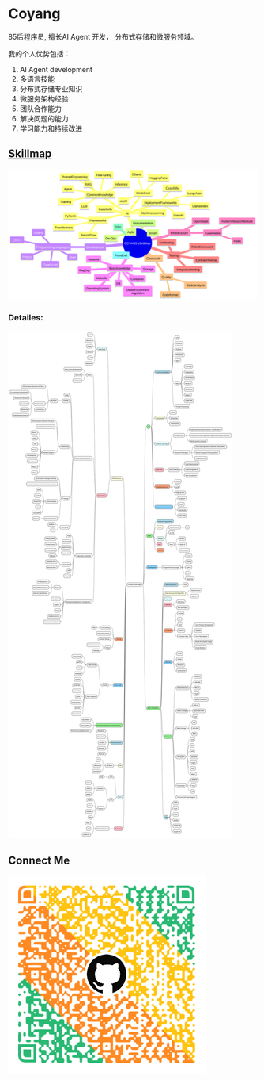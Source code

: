 # Coyang

85后程序员, 擅长AI Agent 开发， 分布式存储和微服务领域。

我的个人优势包括：

1. AI Agent development
2. 多语言技能
3. 分布式存储专业知识
4. 微服务架构经验
5. 团队合作能力
6. 解决问题的能力
7. 学习能力和持续改进

## [Skillmap](./skill/skill_map.mm.md)

![](../images/skillmap/skill_map.mmd.svg)

### Detailes:

![](../images/skillmap/skill_map.svg)

## Connect Me

![](../images/coyang_qr_code.png)
